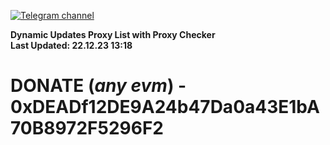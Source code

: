 [![Telegram channel](https://img.shields.io/endpoint?url=https://runkit.io/damiankrawczyk/telegram-badge/branches/master?url=https://t.me/n4z4v0d)](https://t.me/n4z4v0d) 

**Dynamic Updates Proxy List with Proxy Checker**  
**Last Updated: 22.12.23 13:18**

# DONATE (_any evm_) - 0xDEADf12DE9A24b47Da0a43E1bA70B8972F5296F2
